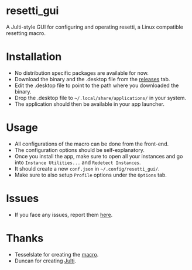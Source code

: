 # resetti_gui
A Julti-style GUI for configuring and operating resetti, a Linux compatible resetting macro.

# Installation
- No distribution specific packages are available for now.
- Download the binary and the .desktop file from the [releases](https://github.com/sathya-pramodh/resetti_gui/releases) tab.
- Edit the .desktop file to point to the path where you downloaded the binary.
- Drop the .desktop file to `~/.local/share/applications/` in your system.
- The application should then be available in your app launcher.

# Usage
- All configurations of the macro can be done from the front-end.
- The configuration options should be self-explanatory.
- Once you install the app, make sure to open all your instances and go into `Instance Utilities...` and `Redetect Instances`.
- It should create a new `conf.json` in `~/.config/resetti_gui/`.
- Make sure to also setup `Profile` options under the `Options` tab.

# Issues
- If you face any issues, report them [here](https://github.com/sathya-pramodh/resetti_gui/issues).

# Thanks
- Tesselslate for creating the [macro](https://github.com/tesselslate/resetti).
- Duncan for creating [Julti](https://github.com/duncanruns/julti).
